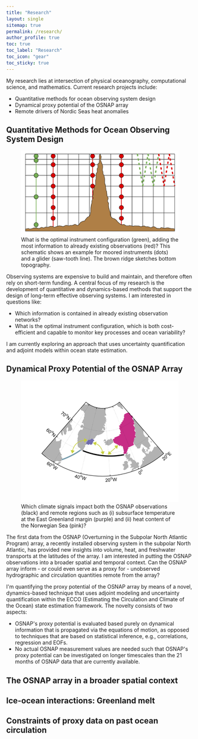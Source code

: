 ```yaml
---
title: "Research"
layout: single
sitemap: true
permalink: /research/
author_profile: true
toc: true
toc_label: "Research"
toc_icon: "gear"
toc_sticky: true
---
```


My research lies at intersection of physical oceanography, computational science, and mathematics. Current research projects include:
- Quantitative methods for ocean observing system design
- Dynamical proxy potential of the OSNAP array
- Remote drivers of Nordic Seas heat anomalies


## Quantitative Methods for Ocean Observing System Design

<figure>
  <img src="/assets/images/design.png" alt="">
  <figcaption> What is the optimal instrument configuration (green), adding the most information to already existing observations (red)? This schematic shows an example for moored instruments (dots) and a glider (saw-tooth line). The brown ridge sketches bottom topography. </figcaption>
</figure>

Observing systems are expensive to build and maintain, and therefore often rely on short-term funding. 
A central focus of my research is the development of quantitative and dynamics-based methods that support the design of long-term effective observing systems. I am interested in questions like:
- Which information is contained in already existing observation networks? 
- What is the optimal instrument configuration, which is both cost-efficient and capable to monitor key processes and ocean variability?

I am currently exploring an approach that uses uncertainty quantification and adjoint models within ocean state estimation.

## Dynamical Proxy Potential of the OSNAP Array
 
<figure>
  <img src="/assets/images/proxyOSNAP.png" alt="">
  <figcaption> Which climate signals impact both the OSNAP observations (black) and remote regions such as (i) subsurface temperature at the East Greenland margin (purple) and (ii) heat content of the Norwegian Sea (pink)? </figcaption>
</figure>

The first data from the OSNAP (Overturning in the Subpolar North Atlantic Program) array, a recently installed observing system in the subpolar North Atlantic, has provided new insights into volume, heat, and freshwater transports at the latitudes of the array. I am interested in putting the OSNAP observations into a broader spatial and temporal context. Can the OSNAP array inform - or could even serve as a proxy for - unobserved hydrographic and circulation quantities remote from the array?

I'm quantifying the proxy potential of the OSNAP array by means of a novel, dynamics-based technique that uses adjoint modeling and uncertainty quantification within the ECCO (Estimating the Circulation and Climate of the Ocean) state estimation framework.
The novelty consists of two aspects:
- OSNAP's proxy potential is evaluated based purely on dynamical information that is propagated via the equations of motion, as opposed to techniques that are based on statistical inference, e.g., correlations, regression and EOFs.
- No actual OSNAP measurement values are needed such that OSNAP's proxy potential can be investigated on longer timescales than the 21 months of OSNAP data that are currently available.


<!--
<figure>
  <img src="/assets/images/adxxtauv_lt36.png" alt="">
  <figcaption>Sensitivity of Nordic Seas heat content to meridional wind stress. </figcaption>
</figure>

Variability in the poleward progression of ocean heat across the Nordic Seas, from the subpolar North Atlantic towards the Arctic Ocean, has been linked to Arctic sea ice extent, mass loss from the Greenland Ice Sheet, and northwestern European climate. It is not well understood, However, remotely triggered perturbations are usually not further disentangled according to their forcings and regions of origin. 
I compute adjoint sensitivities of Nordic Seas heat content to local and remote atmospheric forcing within the ECCOv4 ocean state estimation framework.

The aim of this chapter is therefore to disentangle local and remote processes that generate upper-ocean heat content anomalies in the Nordic Seas on timescales up to a decade, and identify how atmospheric forcing anomalies in remote regions can generate upper-ocean heat content anomalies in the Nordic Seas. 
However, remotely triggered perturbations are usually not further disentangled according to their forcings and regions of origin. This is partly due to the fact that the employed technique of using correlations does not allow identification of physical causation, only mutual variability. In contrast, adjoint-based sensitivity studies reveal causal chains and dynamical relation- ships among physical variables encoded in the model, and shall be the approach of this work. -->









## The OSNAP array in a broader spatial context

## Ice-ocean interactions: Greenland melt

## Constraints of proxy data on past ocean circulation

